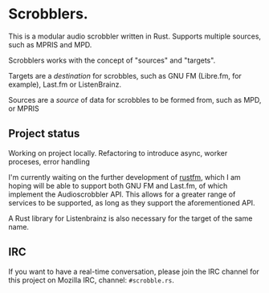 # Scrobblers.

This is a modular audio scrobbler written in Rust. Supports multiple
sources, such as MPRIS and MPD.

Scrobblers works with the concept of "sources" and "targets".

Targets are a *destination* for scrobbles, such as GNU FM (Libre.fm,
for example), Last.fm or ListenBrainz.

Sources are a *source* of data for scrobbles to be formed from, such
as MPD, or MPRIS

## Project status

Working on project locally. Refactoring to introduce async, worker proceses, error handling

I'm currently waiting on the further development of [rustfm][rustfm],
which I am hoping will be able to support both GNU FM and Last.fm, of
which implement the Audioscrobbler API. This allows for a greater
range of services to be supported, as long as they support the aforementioned
API.

A Rust library for Listenbrainz is also necessary for the target of the same
name.

## IRC

If you want to have a real-time conversation, please join the IRC channel for
this project on Mozilla IRC, channel: `#scrobble.rs`.

[rustfm]: https://github.com/RoxasShadow/rustfm

